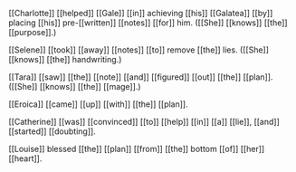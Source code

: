 [[Charlotte]] [[helped]] [[Gale]] [[in]] achieving [[his]] [[Galatea]] [[by]] placing [[his]] pre-[[written]] [[notes]] [[for]] him. ([[She]] [[knows]] [[the]] [[purpose]].)  
  
[[Selene]] [[took]] [[away]] [[notes]] [[to]] remove [[the]] lies. ([[She]] [[knows]] [[the]] handwriting.)  
  
[[Tara]] [[saw]] [[the]] [[note]] [[and]] [[figured]] [[out]] [[the]] [[plan]]. ([[She]] [[knows]] [[the]] [[mage]].)  
  
[[Eroica]] [[came]] [[up]] [[with]] [[the]] [[plan]].  
  
[[Catherine]] [[was]] [[convinced]] [[to]] [[help]] [[in]] [[a]] [[lie]], [[and]] [[started]] [[doubting]].  
  
[[Louise]] blessed [[the]] [[plan]] [[from]] [[the]] bottom [[of]] [[her]] [[heart]].  
  
